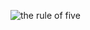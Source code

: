![the rule of five](https://user-images.githubusercontent.com/61663422/153459334-3db1ffec-a165-4216-b050-9a9589347919.PNG)
